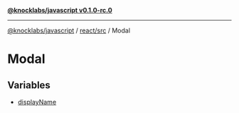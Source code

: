 [**@knocklabs/javascript v0.1.0-rc.0**](../../../../README.md)

***

[@knocklabs/javascript](../../../../modules.md) / [react/src](../../README.md) / Modal

# Modal

## Variables

- [displayName](variables/displayName.md)
